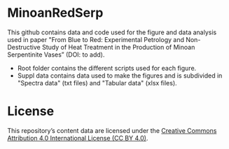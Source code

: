 # MinoanRedSerp
This github contains data and code used for the figure and data analysis used in paper "From Blue to Red: Experimental Petrology and Non-Destructive Study of Heat Treatment in the Production of Minoan Serpentinite Vases” (DOI: to add).

- Root folder contains the different scripts used for each figure.
- Suppl data contains data used to make the figures and is subdivided in "Spectra data" (txt files) and "Tabular data" (xlsx files).


# License
This repository’s content data are licensed under the [Creative Commons Attribution 4.0 International License (CC BY 4.0)](https://creativecommons.org/licenses/by/4.0/).


